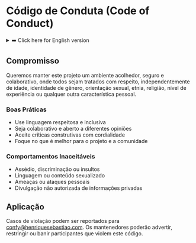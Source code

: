 # Código de Conduta (Code of Conduct)

<details><summary>➡️ Click here for English version</summary><br>

## Commitment

We want to maintain this project as a welcoming, safe, and collaborative environment, where everyone is treated with respect, regardless of age, gender identity, sexual orientation, ethnicity, religion, experience level, or any other personal characteristic.

### Best Practices

- Use respectful and inclusive language
- Be collaborative and open to different opinions
- Accept constructive criticism graciously
- Focus on what's best for the project and the community

### Unacceptable Behaviors

- Harassment, discrimination, or insults
- Sexualized language or content
- Threats or personal attacks
- Unauthorized disclosure of private information

## Enforcement

Violations can be reported to confy@henriquesebastiao.com.
Maintainers may warn, restrict, or ban participants who violate this code.

---

</details>

## Compromisso

Queremos manter este projeto um ambiente acolhedor, seguro e colaborativo, onde todos sejam tratados com respeito, independentemente de idade, identidade de gênero, orientação sexual, etnia, religião, nível de experiência ou qualquer outra característica pessoal.

### Boas Práticas

- Use linguagem respeitosa e inclusiva
- Seja colaborativo e aberto a diferentes opiniões
- Aceite críticas construtivas com cordialidade
- Foque no que é melhor para o projeto e a comunidade

### Comportamentos Inaceitáveis

- Assédio, discriminação ou insultos
- Linguagem ou conteúdo sexualizado
- Ameaças ou ataques pessoais
- Divulgação não autorizada de informações privadas

## Aplicação

Casos de violação podem ser reportados para confy@henriquesebastiao.com.
Os mantenedores poderão advertir, restringir ou banir participantes que violem este código.
